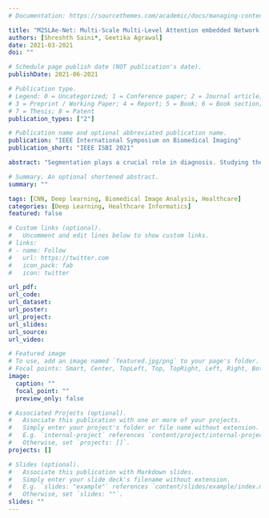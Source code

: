 ```yaml
---
# Documentation: https://sourcethemes.com/academic/docs/managing-content/

title: "M2SLAe-Net: Multi-Scale Multi-Level Attention embedded Network for Retinal Vessel Segmentation(Abstract Presentation)"
authors: [Shreshth Saini*, Geetika Agrawal]
date: 2021-03-2021
doi: ""

# Schedule page publish date (NOT publication's date).
publishDate: 2021-06-2021

# Publication type.
# Legend: 0 = Uncategorized; 1 = Conference paper; 2 = Journal article;
# 3 = Preprint / Working Paper; 4 = Report; 5 = Book; 6 = Book section;
# 7 = Thesis; 8 = Patent
publication_types: ["2"]

# Publication name and optional abbreviated publication name.
publication: "IEEE International Symposium on Biomedical Imaging"
publication_short: "IEEE ISBI 2021"

abstract: "Segmentation plays a crucial role in diagnosis. Studying the retinal vasculatures from fundus images help identify early signs of many crucial illnesses such as diabetic retinopathy. Due to the varying shape, size, and patterns of retinal vessels, along with artefacts and noises in fundus images, no one-stage method can accurately segment retinal vessels. In this work, we propose a multi-scale, multi-level attention embedded CNN architecture ((M)SLAe-Net) to address the issue of multi-stage processing for robust and precise segmentation of retinal vessels. We do this by extracting features at multiple scales and multiple levels of the network, enabling our model to holistically extracts the local and global features. Multi-scale features are extracted using our novel dynamic dilated pyramid pooling (D-DPP) module. We also aggregate the features from all the network levels. These effectively resolved the issues of varying shapes and artefacts and hence the need for multiple stages. To assist in better pixel-level classification, we use the Squeeze and Attention(SA) module, a smartly adapted version of the Squeeze and Excitation(SE) module for segmentation tasks in our network to facilitate pixel-group attention. Our unique network design and novel D-DPP module with efficient task-specific loss function for thin vessels enabled our model for better cross data performance. Exhaustive experimental results on DRIVE, STARE, HRF, and CHASE-DB1 show the superiority of our method."

# Summary. An optional shortened abstract.
summary: ""

tags: [CNN, Deep learning, Biomedical Image Analysis, Healthcare]
categories: [Deep Learning, Healthcare Informatics]
featured: false

# Custom links (optional).
#   Uncomment and edit lines below to show custom links.
# links:
# - name: Follow
#   url: https://twitter.com
#   icon_pack: fab
#   icon: twitter

url_pdf: 
url_code:
url_dataset:
url_poster:
url_project:
url_slides:
url_source: 
url_video:

# Featured image
# To use, add an image named `featured.jpg/png` to your page's folder. 
# Focal points: Smart, Center, TopLeft, Top, TopRight, Left, Right, BottomLeft, Bottom, BottomRight.
image:
  caption: ""
  focal_point: ""
  preview_only: false

# Associated Projects (optional).
#   Associate this publication with one or more of your projects.
#   Simply enter your project's folder or file name without extension.
#   E.g. `internal-project` references `content/project/internal-project/index.md`.
#   Otherwise, set `projects: []`.
projects: []

# Slides (optional).
#   Associate this publication with Markdown slides.
#   Simply enter your slide deck's filename without extension.
#   E.g. `slides: "example"` references `content/slides/example/index.md`.
#   Otherwise, set `slides: ""`.
slides: ""
---
```

